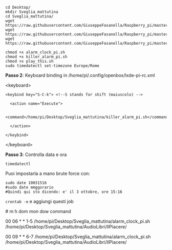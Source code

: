 ```
cd Desktop/
mkdir Sveglia_mattutina
cd Sveglia_mattutina/
wget https://raw.githubusercontent.com/GiuseppeFasanella/Raspberry_pi/master/Sveglia_mattutina/alarm_clock_pi.sh 
wget https://raw.githubusercontent.com/GiuseppeFasanella/Raspberry_pi/master/Sveglia_mattutina/killer_alarm_pi.sh 
wget https://raw.githubusercontent.com/GiuseppeFasanella/Raspberry_pi/master/Sveglia_mattutina/play_this.sh

chmod +x alarm_clock_pi.sh
chmod +x killer_alarm_pi.sh
chmod +x play_this.sh
sudo timedatectl set-timezone Europe/Rome
```

**Passo 2**: Keyboard binding in /home/pi/.config/openbox/lxde-pi-rc.xml

\<keyboard>

    <keybind key="S-C-k"> <!--S stands for shift (maiuscolo) -->
    
      <action name="Execute">
      
        <command>/home/pi/Desktop/Sveglia_mattutina/killer_alarm_pi.sh</command>
        
      </action>
      
    </keybind>
    
  \</keyboard>

**Passo 3**: Controlla data e ora 
```
timedatectl
```

Puoi impostarla a mano brute force con:
```
sudo date 10031516
#sudo date mmggorario
#Quindi qui sto dicendo: e' il 3 ottobre, ore 15:16
```

`crontab -e` e aggiungi questi job

\# m h  dom mon dow   command

00 06 * * 1-5 /home/pi/Desktop/Sveglia_mattutina/alarm_clock_pi.sh /home/pi/Desktop/Sveglia_mattutina/AudioLibri/IlPiacere/

00 09 * * 6-7 /home/pi/Desktop/Sveglia_mattutina/alarm_clock_pi.sh /home/pi/Desktop/Sveglia_mattutina/AudioLibri/IlPiacere/

